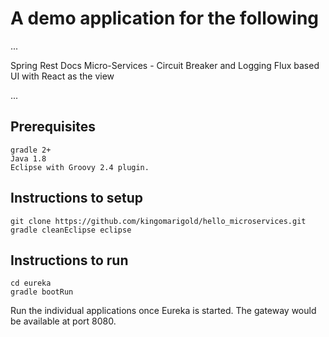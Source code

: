 # A demo application for the following
...

Spring Rest Docs
Micro-Services - Circuit Breaker and Logging
Flux based UI with React as the view

...

## Prerequisites
```
gradle 2+
Java 1.8
Eclipse with Groovy 2.4 plugin.
```

## Instructions to setup
```
git clone https://github.com/kingomarigold/hello_microservices.git
gradle cleanEclipse eclipse
```
## Instructions to run
```
cd eureka
gradle bootRun
```

Run the individual applications once Eureka is started. The gateway would be available at port 8080.
